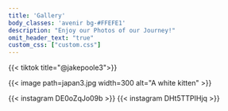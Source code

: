 ```yaml
---
title: 'Gallery'
body_classes: 'avenir bg-#FFEFE1'
description: "Enjoy our Photos of our Journey!"
omit_header_text: "true"
custom_css: ["custom.css"]
---
```

{{< tiktok title="@jakepoole3">}}

{{< image path=japan3.jpg width=300 alt="A white kitten" >}}

{{< instagram DE0oZqJo09b >}}
{{< instagram DHt5TTPIHjq >}}
